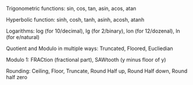Trigonometric functions: sin, cos, tan, asin, acos, atan

Hyperbolic function: sinh, cosh, tanh, asinh, acosh, atanh

Logarithms: log (for 10/decimal), lg (for 2/binary), lon (for 12/dozenal), ln (for e/natural)

Quotient and Modulo in multiple ways: Truncated, Floored, Eucliedian

Modulo 1: FRACtion (fractional part), SAWtooth (y minus floor of y)

Rounding: Ceiling, Floor, Truncate, Round Half up, Round Half down, Round half zero
